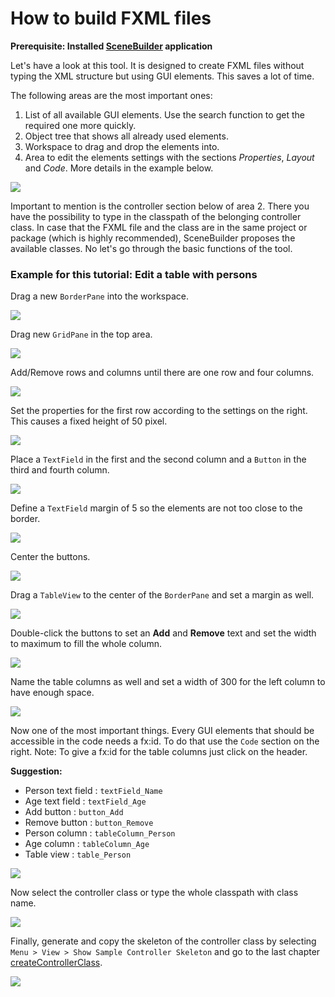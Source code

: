 # How to build FXML files

**Prerequisite: Installed [SceneBuilder](https://gluonhq.com/products/scene-builder/) application**

Let's have a look at this tool. It is designed to create FXML files without typing the XML structure but using GUI 
elements. This saves a lot of time.

The following areas are the most important ones:

1. List of all available GUI elements. Use the search function to get the required one more quickly.
2. Object tree that shows all already used elements.
3. Workspace to drag and drop the elements into.
4. Area to edit the elements settings with the sections *Properties*, *Layout* and *Code*. More details in the example below.

![](img/SceneBuilder.png)

Important to mention is the controller section below of area 2. There you have the possibility to type in the classpath of the
belonging controller class. In case that the FXML file and the class are in the same project or package (which is highly recommended),
SceneBuilder proposes the available classes. No let's go through the basic functions of the tool.

### Example for this tutorial: Edit a table with persons

Drag a new ``BorderPane`` into the workspace.

![](img/SceneBuilder-newBorderPane.png)

Drag new ``GridPane`` in the top area.

![](img/SceneBuilder-newGridPane.png)

Add/Remove rows and columns until there are one row and four columns.

![](img/SceneBuilder-GridPame-adjust.png)

Set the properties for the first row according to the settings on the right. This causes a fixed height of 50 pixel.

![](img/SceneBuilder-RowSettings.png)

Place a ``TextField`` in the first and the second column and a ``Button`` in the third and fourth column.

![](img/SceneBuilder-FillFirstRow.png)

Define a ``TextField`` margin of 5 so the elements are not too close to the border.

![](img/SceneBuilder-TextField-margin.png)

Center the buttons.

![](img/SceneBuilder-Buttons-center.png)

Drag a ``TableView`` to the center of the ``BorderPane`` and set a margin as well.

![](img/SceneBuilder-newTableView.png)

Double-click the buttons to set an **Add** and **Remove** text and set the width to maximum to fill the whole column.

![](img/SceneBuilder-editButtons.png)

Name the table columns as well and set a width of 300 for the left column to have enough space.

![](img/SceneBuilder-editTableColumns.png)

Now one of the most important things. Every GUI elements that should be accessible in the code needs a fx:id. 
To do that use the ``Code`` section on the right. Note: To give a fx:id for the table columns just click on the header.

**Suggestion:**
- Person text field : ``textField_Name``
- Age text field : ``textField_Age``
- Add button : ``button_Add``
- Remove button : ``button_Remove``
- Person column : ``tableColumn_Person``
- Age column : ``tableColumn_Age``
- Table view : ``table_Person``

![](img/SceneBuilder-fxid.png)

Now select the controller class or type the whole classpath with class name.

![](img/SceneBuilder-selectController.png)

Finally, generate and copy the skeleton of the controller class by selecting ``Menu > View > Show Sample Controller Skeleton`` 
and go to the last chapter [createControllerClass](createControllerClass.md).

![](img/SceneBuilder-generateController.png)
